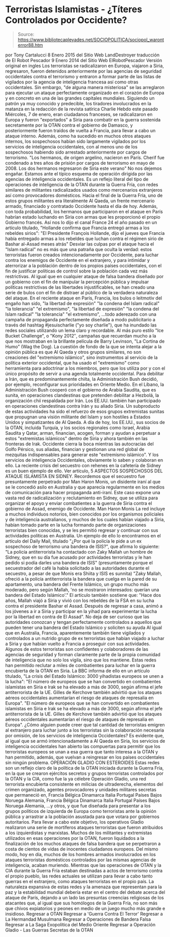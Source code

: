 # Terroristas Islamistas - ¿Títeres Controlados por Occidente?

> Source: https://www.bibliotecapleyades.net/SOCIOPOLITICA/sociopol_waronterror88.htm

por Tony Cartalucci
8 Enero 2015
del Sitio Web LandDestroyer
traducción de El Robot Pescador
9 Enero 2014
del Sitio Web ElRobotPescador
Versión original en ingles
Los terroristas se radicalizaron en Europa, viajaron a Siria, regresaron, fueron detenidos anteriormente por las agencias de seguridad occidentales contra el terrorismo y entraron a formar parte de las listas de vigilados por la agencia de inteligencia francesa así como otras occidentales. Sin embargo, "de alguna manera misteriosa" se las arreglaron para ejecutar un ataque perfectamente organizado en el corazón de Europa y en concreto en una de las grandes capitales mundiales.
Siguiendo un patrón ya muy conocido y predecible, los tiradores involucrados en la matanza en la redacción de la revista satírica Charlie Hebdo este pasado Miércoles, 7 de enero, eran ciudadanos franceses, se radicalizaron en Europa y fueron "exportados" a Siria para combatir en la guerra sostenida secretamente por la OTAN contra el gobierno de Damasco, y posteriormente fueron traídos de vuelta a Francia, para llevar a cabo un ataque interno. Además, como ha sucedido en muchos otros ataques internos, los sospechosos habían sido largamente vigilados por los servicios de inteligencia occidentales, con al menos uno de los sospechosos habiendo sido arrestado anteriormente por cargos de terrorismo.
"Los hermanos, de origen argelino, nacieron en París. Cherif fue condenado a tres años de prisión por cargos de terrorismo en mayo de 2008. Los dos hermanos regresaron de Siria este verano"
No nos dejemos engañar. Estamos ante el típico esquema de operación dirigida por las agencias de inteligencia occidentales. Es un reflejo literal del tipo de operaciones de inteligencia de la OTAN durante la Guerra Fría, con redes similares de militantes radicalizados usados como mercenarios extranjeros así como provocadores domésticos. Hacia el final de la Guerra Fría, uno de estos grupos militantes era literalmente Al Qaeda, un frente mercenario armado, financiado y contratado Occidente hasta el día de hoy. Además, con toda probabilidad, los hermanos que participaron en el ataque en París habrían estado luchando en Siria con armas que les proporcionó el propio Gobierno francés. Así nos lo dijo el canal France 24 el año pasado en un artículo titulado, "Hollande confirma que Francia entregó armas a los rebeldes sirios":
"El Presidente François Hollande, dijo el jueves que Francia había entregado armas a los rebeldes que luchan contra el régimen sirio de Bashar al-Assad meses atrás"
Desviar las culpas por el ataque hacia el "Islam radical" no es más que una patraña que oculta la verdad:
estos terroristas fueron creados intencionadamente por Occidente, para luchar contra los enemigos de Occidente en el extranjero, y para intimidar y aterrorizar a la población dentro de los propios países occidentales, con el fin de justificar políticas de control sobre la población cada vez más restrictivas.
Al igual que en cualquier ataque de falsa bandera diseñado por un gobierno con el fin de manipular la percepción pública y impulsar políticas restrictivas de las libertades injustificables, se han creado una serie de bulos con el fin de distraer al público de la verdadera naturaleza del ataque. En el reciente ataque en París, Francia, los bulos o leitmotiv del engaño han sido,
"la libertad de expresión" "la condena del Islam radical" "la tolerancia" "el extremismo",
"la libertad de expresión"
"la condena del Islam radical"
"la tolerancia"
"el extremismo",
...todo aderezado con una campaña de propaganda perfectamente diseñada a modo publicitario a través del hashtag #jesuischarlie ("yo soy charlie"), que ha inundado las redes sociales utilizando un lema claro y recordable.
Al más puro estilo "Ice Bucket Challenge", o "Kony 2012″, campañas que recuerdan mucho a la que nos mostraban en la brillante película de Barry Levinson, "La Cortina de Humo" (Wag the Dog).
La cuestión de fondo de la que se intenta alejar a la opinión pública es que Al Qaeda y otros grupos similares, no son creaciones del "extremismo islámico", sino instrumentos al servicio de la política exterior occidental, que ha usado el "extremismo" como herramienta para adoctrinar a los miembros, pero que los utiliza por y con el único propósito de servir a una agenda totalmente occidental. Para debilitar a Irán, que es predominantemente chiíta, la Administración Bush decidió, por ejemplo, reconfigurar sus prioridades en Oriente Medio. En el Líbano, la Administración Bush cooperó con el gobierno de Arabia Saudita, que es sunita, en operaciones clandestinas que pretenden debilitar a Hezbolá, la organización chií respaldada por Irán. Los EE.UU. también han participado en operaciones clandestinas contra Irán y su aliado Siria.
Un subproducto de estas actividades ha sido el refuerzo de esos grupos extremistas sunitas que propugnan una visión militante del Islam y son hostiles a Estados Unidos y simpatizantes de Al Qaeda. A día de hoy, los EE.UU., sus socios de la OTAN, incluida Turquía, y los socios regionales como Israel, Arabia Saudita y Qatar, arman, financian, acogen, forman y ayudan a perpetuar a estos "extremistas islámicos" dentro de Siria y ahora también en las fronteras de Irak.
Occidente cierra la boca mientras las autocracias del Golfo Pérsico, sus aliadas, financian y gestionan una red global de mezquitas indispensables para generar este "extremismo islámico". Y los servicios de inteligencia Occidentales, obviamente lo saben y colaboran en ello. La reciente crisis del secuestro con rehenes en la cafetería de Sidney es un buen ejemplo de ello. Ver artículo, 5 ASPECTOS SOSPECHOSOS DEL ATAQUE ISLAMISTA EN SIDNEY. Recordemos que el secuestro fue presuntamente perpetrado por Man Haron Monis, un disidente iraní al que se le concedió asilo en Australia y que aparecía regularmente en los medios de comunicación para hacer propaganda anti-iraní.
Este caso expone una vasta red de radicalización y reclutamiento en Sidney, que se utiliza para organizar el apoyo y enviar combatientes a la guerra de Siria contra el gobierno de Assad, enemigo de Occidente.
Man Haron Monis
La red incluye a muchos individuos notorios, bien conocidos por los organismos policiales y de inteligencia australianos, y muchos de los cuales habían viajado a Siria, habían tomado parte en la lucha formando parte de organizaciones terroristas bien conocidas, y se les permitió regresar y continuar con sus actividades políticas en Australia. Un ejemplo de ello lo encontramos en el artículo del Daily Mail, titulado "¿Por qué la policía le pide a un ex sospechoso de terrorismo una bandera de ISIS?", que afirma lo siguiente:
"La policía antiterrorista ha contactado con Zaky Mallah un hombre de Sidney, que en su día fue acusado por actividades terroristas y le han pedido si podía darles una bandera de ISIS" (presuntamente porque el secuestrador del café la había solicitado a las autoridades durante el secuestro, a pesar de que Monis era Shiita y ISIS es sunnita) "Zaky Mallah, ofreció a la policía antiterrorista la bandera que cuelga en la pared de su apartamento, una bandera del Frente Islámico, un grupo mucho más moderado, pero según Mallah, 'no se mostraron interesados: querían una bandera del Estado Islámico'."
El artículo también sostiene que:
"Hace dos años, Mallah viajó a Siria y vivió con los rebeldes de la FSA en su lucha contra el presidente Bashar el Assad. Después de regresar a casa, animó a los jóvenes a ir a Siria y participar en la yihad para experimentar la lucha por la libertad en contra de El Assad".
No deja de ser curioso que las autoridades conozcan y tengan perfectamente controlados a aquellos que pueden tener una bandera del Estado Islámico y soliciten su ayuda
Al igual que en Australia, Francia, aparentemente también tiene vigilados y controlados a un nutrido grupo de ex terroristas que habían viajado a luchar a Siria y que habían vuelto a Francia a proseguir con sus actividades.
Algunos de estos terroristas son confidentes y colaboradores de las agencias de seguridad y forman claramente parte de la propia comunidad de inteligencia que no solo los vigila, sino que los mantiene. Estas redes han permitido reclutar a miles de combatientes para luchar en la guerra encubierta de la OTAN en Siria. La BBC informa de ello en un artículo titulado, "La crisis del Estado Islámico: 3000 yihadistas europeos se unen a la lucha":
"El número de europeos que se han convertido en combatientes islamistas en Siria e Irak se ha elevado a más de 3000, según afirma el jefe antiterrorista de la UE. Gilles de Kerchove también advirtió que los ataques aéreos occidentales aumentarían el riesgo de ataques de represalia en Europa".
"El número de europeos que se han convertido en combatientes islamistas en Siria e Irak se ha elevado a más de 3000, según afirma el jefe antiterrorista de la UE.
Gilles de Kerchove también advirtió que los ataques aéreos occidentales aumentarían el riesgo de ataques de represalia en Europa".
¿Cómo alguien puede creer que tal cantidad de terroristas emigren al extranjero para luchar junto a los terroristas sin la colaboración necesaria por omisión, de los servicios de inteligencia Occidentales? Es evidente que, al igual que se armó intencionadamente a Al Qaeda en Siria, los servicios de inteligencia occidentales han abierto las compuertas para permitir que los terroristas europeos se unan a esa guerra que tanto interesa a la OTAN y han permitido, además, que vuelvan a reingresar en los países occidentales sin ningún problema.
OPERACIÓN GLADIO CON ESTEROIDES Estas redes son un reflejo claro de la política de la OTAN iniciada durante la Guerra Fría, en la que se crearon ejércitos secretos y grupos terroristas controlados por la OTAN y la CIA, como fue la ya célebre Operación Gladio, una red terrorista encubierta consistente en milicias de ultraderecha, elementos del crimen organizado, agentes provocadores y unidades militares secretas que permaneció en,
Francia Bélgica Dinamarca Italia Portugal Países Bajos Noruega Alemania,
Francia
Bélgica
Dinamarca
Italia
Portugal
Países Bajos
Noruega
Alemania,
...y otros, y que fue diseñada para presentar a los grupos políticos de izquierda de Europa como terroristas ante la opinión pública y arrastrar a la población asustada para que votara por gobiernos autoritarios.
Para llevar a cabo este objetivo, los operativos Gladio realizaron una serie de mortíferos ataques terroristas que fueron atribuidos a los izquierdistas y marxistas. Muchos de los militantes y extremistas utilizados en esas operaciones por la OTAN, fueron liquidados a la finalización de los muchos ataques de falsa bandera que se perpetraron a costa de cientos de vidas de inocentes ciudadanos europeos. Del mismo modo, hoy en día, muchos de los hombres armados involucrados en los ataques terroristas domésticos controlados por las mismas agencias de inteligencia, acaban muriendo. Mientras que las operaciones de OTAN y la CIA durante la Guerra Fría estaban destinadas a actos de terrorismo contra el propio pueblo, las redes actuales se utilizan para llevar a cabo tanto guerras en el extranjero, como ataques terroristas en el propio país. La naturaleza expansiva de estas redes y la amenaza que representan para la paz y la estabilidad mundial debería estar en el centro del debate acerca del ataque de París, dejando a un lado las presuntas creencias religiosas de los atacantes que, al igual que sus homólogos de la Guerra Fría, no son más que chivos expiatorios y peones en medio de un juego mucho más grande e insidioso.
Regresar a OTAN
Regresar a 'Guerra Contra El Terror'
Regresar a La Hermandad Musulmana
Regresar a Operaciones de Bandera Falsa
Regresar a La Saga Exopolitica del Medio Oriente
Regresar a Operación Gladio - Las Guerras Secretas de la OTAN
